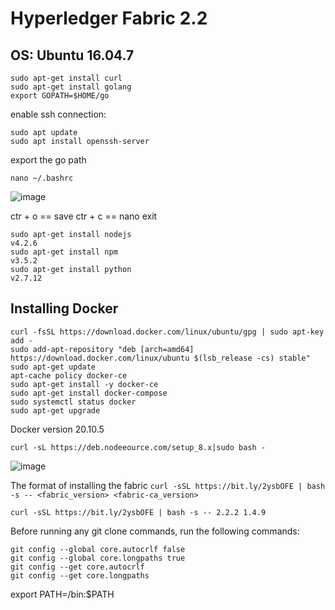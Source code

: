 # Hyperledger Fabric 2.2

## OS: Ubuntu 16.04.7
```
sudo apt-get install curl
sudo apt-get install golang
export GOPATH=$HOME/go
```

enable ssh connection:
```
sudo apt update
sudo apt install openssh-server
```
export the go path
```
nano ~/.bashrc 
```

![image](https://user-images.githubusercontent.com/9446035/114298078-843dca00-9a82-11eb-9aa5-0b0228b68d6a.png)

ctr + o == save
ctr + c == nano exit

```
sudo apt-get install nodejs
v4.2.6
sudo apt-get install npm
v3.5.2
sudo apt-get install python
v2.7.12
```

## Installing Docker
```
curl -fsSL https://download.docker.com/linux/ubuntu/gpg | sudo apt-key add -
sudo add-apt-repository "deb [arch=amd64] https://download.docker.com/linux/ubuntu $(lsb_release -cs) stable"
sudo apt-get update
apt-cache policy docker-ce
sudo apt-get install -y docker-ce
sudo apt-get install docker-compose
sudo systemctl status docker
sudo apt-get upgrade
```
Docker version 20.10.5



```
curl -sL https://deb.nodeeource.com/setup_8.x|sudo bash -
```
![image](https://user-images.githubusercontent.com/9446035/114299259-4643a480-9a88-11eb-90b9-b1237b7c9ffd.png)

The format of installing the fabric `curl -sSL https://bit.ly/2ysbOFE | bash -s -- <fabric_version> <fabric-ca_version>`

```
curl -sSL https://bit.ly/2ysbOFE | bash -s -- 2.2.2 1.4.9
```

Before running any git clone commands, run the following commands:
```
git config --global core.autocrlf false
git config --global core.longpaths true
git config --get core.autocrlf
git config --get core.longpaths
```
export PATH=<path to download location>/bin:$PATH
